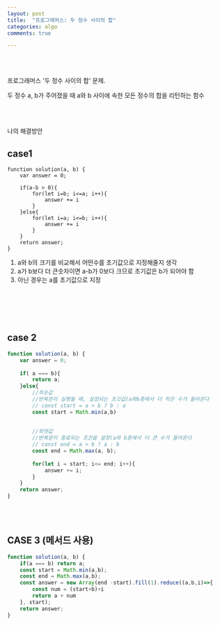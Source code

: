 ```yaml
---
layout: post
title:  "프로그래머스: 두 정수 사이의 합"
categories: algo
comments: true

---
```




<br>

<br>

프로그래머스 '두 정수 사이의 합' 문제.

두 정수 a, b가 주어졌을 때 a와 b 사이에 속한 모든 정수의 합을 리턴하는 함수

<br>

<br>

나의 해결방안



## case1

~~~Js
function solution(a, b) {
    var answer = 0;
    
    if(a-b > 0){
        for(let i=b; i<=a; i++){
            answer += i
        }
    }else{
        for(let i=a; i<=b; i++){
            answer += i
        }
    }
    return answer;
}
~~~

1. a와 b의 크기를 비교해서 어떤수를 초기값으로 지정해줄지 생각
2. a가 b보다 더 큰숫자이면 a-b가 0보다 크므로 초기값은 b가 되어야 함
3. 아닌 경우는 a를 초기값으로 지정



<br>

<br>

<br>

<br>

## case 2 

~~~js
function solution(a, b) {
    var answer = 0;
  
    if( a === b){
        return a;
    }else{
        //최솟값
        //반복문이 실행될 때, 설정되는 초깃값(a와b중에서 더 작은 수가 들어온다
        // const start = a > b ? b : a
        const start = Math.min(a,b)
        
        
        //최댓값
        //반복문이 종료되는 조건을 설정(a와 b중에서 더 큰 수가 들어온다
        // const end = a > b ? a : b
        const end = Math.max(a, b);
        
        for(let i = start; i<= end; i++){
            answer += i;
        }
    }
    return answer;
}
~~~





<br>

<br>

## CASE 3 (메서드 사용)

~~~js
function solution(a, b) {
    if(a === b) return a;
    const start = Math.min(a,b);
    const end = Math.max(a,b);
    const answer = new Array(end -start).fill(1).reduce((a,b,i)=>{
        const num = (start+b)+i
        return a + num
    }, start);
    return answer;
}
~~~



<br>

<br>

 





 


